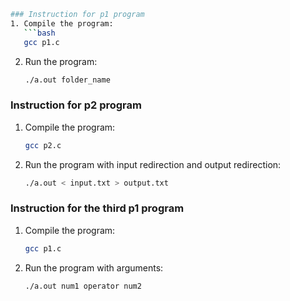 ```bash
### Instruction for p1 program
1. Compile the program:
   ```bash
   gcc p1.c
   ```

2. Run the program:
   ```bash
   ./a.out folder_name
   ```

### Instruction for p2 program
1. Compile the program:
   ```bash
   gcc p2.c
   ```

2. Run the program with input redirection and output redirection:
   ```bash
   ./a.out < input.txt > output.txt
   ```

### Instruction for the third p1 program
1. Compile the program:
   ```bash
   gcc p1.c
   ```

2. Run the program with arguments:
   ```bash
   ./a.out num1 operator num2
   ```
```
